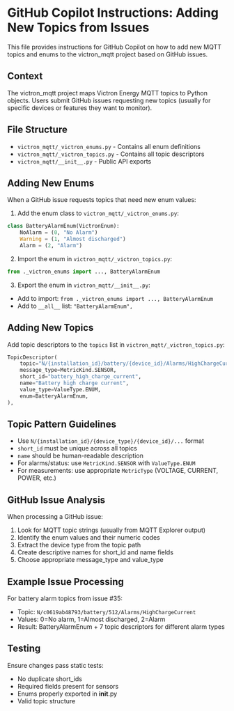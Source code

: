# GitHub Copilot Instructions: Adding New Topics from Issues

This file provides instructions for GitHub Copilot on how to add new MQTT topics and enums to the victron_mqtt project based on GitHub issues.

## Context
The victron_mqtt project maps Victron Energy MQTT topics to Python objects. Users submit GitHub issues requesting new topics (usually for specific devices or features they want to monitor).

## File Structure
- `victron_mqtt/_victron_enums.py` - Contains all enum definitions
- `victron_mqtt/_victron_topics.py` - Contains all topic descriptors  
- `victron_mqtt/__init__.py` - Public API exports

## Adding New Enums

When a GitHub issue requests topics that need new enum values:

1. Add the enum class to `victron_mqtt/_victron_enums.py`:
```python
class BatteryAlarmEnum(VictronEnum):
    NoAlarm = (0, "No Alarm")
    Warning = (1, "Almost discharged") 
    Alarm = (2, "Alarm")
```

2. Import the enum in `victron_mqtt/_victron_topics.py`:
```python
from ._victron_enums import ..., BatteryAlarmEnum
```

3. Export the enum in `victron_mqtt/__init__.py`:
- Add to import: `from ._victron_enums import ..., BatteryAlarmEnum`
- Add to `__all__` list: `"BatteryAlarmEnum",`

## Adding New Topics

Add topic descriptors to the `topics` list in `victron_mqtt/_victron_topics.py`:

```python
TopicDescriptor(
    topic="N/{installation_id}/battery/{device_id}/Alarms/HighChargeCurrent",
    message_type=MetricKind.SENSOR,
    short_id="battery_high_charge_current",
    name="Battery high charge current",
    value_type=ValueType.ENUM,
    enum=BatteryAlarmEnum,
),
```

## Topic Pattern Guidelines

- Use `N/{installation_id}/{device_type}/{device_id}/...` format
- `short_id` must be unique across all topics
- `name` should be human-readable description
- For alarms/status: use `MetricKind.SENSOR` with `ValueType.ENUM`
- For measurements: use appropriate `MetricType` (VOLTAGE, CURRENT, POWER, etc.)

## GitHub Issue Analysis

When processing a GitHub issue:

1. Look for MQTT topic strings (usually from MQTT Explorer output)
2. Identify the enum values and their numeric codes
3. Extract the device type from the topic path
4. Create descriptive names for short_id and name fields
5. Choose appropriate message_type and value_type

## Example Issue Processing

For battery alarm topics from issue #35:
- Topic: `N/c0619ab48793/battery/512/Alarms/HighChargeCurrent`
- Values: 0=No alarm, 1=Almost discharged, 2=Alarm
- Result: BatteryAlarmEnum + 7 topic descriptors for different alarm types

## Testing

Ensure changes pass static tests:
- No duplicate short_ids
- Required fields present for sensors
- Enums properly exported in __init__.py
- Valid topic structure